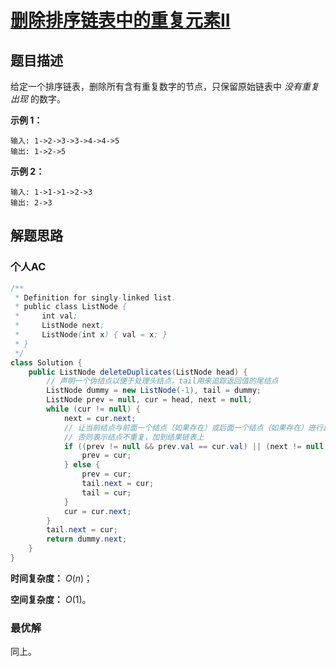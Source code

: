 # [删除排序链表中的重复元素II](https://leetcode-cn.com/problems/remove-duplicates-from-sorted-list-ii/)

## 题目描述

给定一个排序链表，删除所有含有重复数字的节点，只保留原始链表中 *没有重复出现* 的数字。

**示例 1：**

```
输入: 1->2->3->3->4->4->5
输出: 1->2->5
```

**示例 2：**

```
输入: 1->1->1->2->3
输出: 2->3
```

## 解题思路

### 个人AC

```java
/**
 * Definition for singly-linked list.
 * public class ListNode {
 *     int val;
 *     ListNode next;
 *     ListNode(int x) { val = x; }
 * }
 */
class Solution {
    public ListNode deleteDuplicates(ListNode head) {
        // 声明一个伪结点以便于处理头结点，tail用来追踪返回值的尾结点
        ListNode dummy = new ListNode(-1), tail = dummy;
        ListNode prev = null, cur = head, next = null;
        while (cur != null) {
            next = cur.next;
            // 让当前结点与前面一个结点（如果存在）或后面一个结点（如果存在）进行比较，如果相等则跳过
            // 否则表示结点不重复，加到结果链表上
            if ((prev != null && prev.val == cur.val) || (next != null && next.val == cur.val)) {
                prev = cur;
            } else {
                prev = cur;
                tail.next = cur;
                tail = cur;
            }
            cur = cur.next;
        }
        tail.next = cur;
        return dummy.next;
    }
}
```

**时间复杂度：** $O(n)$；

**空间复杂度：** $O(1)$。

### 最优解

同上。

